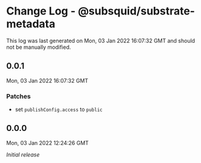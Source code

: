 # Change Log - @subsquid/substrate-metadata

This log was last generated on Mon, 03 Jan 2022 16:07:32 GMT and should not be manually modified.

## 0.0.1
Mon, 03 Jan 2022 16:07:32 GMT

### Patches

- set `publishConfig.access` to `public`

## 0.0.0
Mon, 03 Jan 2022 12:24:26 GMT

_Initial release_

